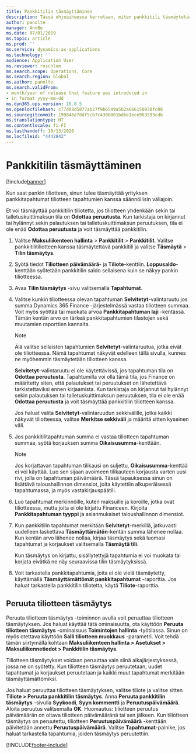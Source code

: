 ```yaml
---
title: Pankkitilin täsmäyttäminen
description: Tässä ohjeaiheessa kerrotaan, miten pankkitili täsmäytetään.
author: panolte
manager: AnnBe
ms.date: 07/01/2019
ms.topic: article
ms.prod: ''
ms.service: dynamics-ax-applications
ms.technology: ''
audience: Application User
ms.reviewer: roschlom
ms.search.scope: Operations, Core
ms.search.region: Global
ms.author: panolte
ms.search.validFrom:
- month/year of release that feature was introduced in
- in format yyyy-mm-dd
ms.dyn365.ops.version: 10.0.5
ms.openlocfilehash: c77d08d5877ab27f9b6549a5b2a666150938fc08
ms.sourcegitcommit: 199848e78df5cb7c439b001bdbe1ece963593cdb
ms.translationtype: HT
ms.contentlocale: fi-FI
ms.lasthandoff: 10/13/2020
ms.locfileid: "4442842"
---
```

# <a name="reconcile-a-bank-account"></a>Pankkitilin täsmäyttäminen

[!include[banner](../includes/banner.md)]

Kun saat pankin tiliotteen, sinun tulee täsmäyttää yrityksen pankkitapahtumat tiliotteen tapahtumien kanssa säännöllisin väliajoin.

Et voi täsmäyttää pankkitilin tiliotetta, jos tiliotteen yhdenkään sekin tai talletuskuittimaksun tila on **Odottaa peruutusta**. Kun tarkistaja on kirjannut tai hylännyt sekin palautuksen tai talletuskuittimaksun peruutuksen, tila ei ole enää **Odottaa peruutusta** ja voit täsmäyttää pankkitilin.

1.  Valitse **Maksuliikenteen hallinta** \> **Pankkitilit** \> **Pankkitilit**. Valitse pankkitilitiliotteen kanssa täsmäytettävä pankkitili ja valitse **Täsmäytä** > **Tilin täsmäytys**.

2.  Syötä tiedot **Tiliotteen päivämäärä**- ja **Tiliote**-kenttiin. **Loppusaldo**-kenttään syötetään pankkitilin saldo sellaisena kuin se näkyy pankin tiliotteessa.

3.  Avaa **Tilin täsmäytys** -sivu valitsemalla **Tapahtumat**.

4.  Valitse kunkin tiliotteessa olevan tapahtuman **Selvitetyt**-valintaruutu jos summa Dynamics 365 Finance -järjestelmässä vastaa tiliotteen summaa. Voit myös syöttää tai muokata arvoa **Pankkitapahtuman laji** -kentässä. Tämän kentän arvo on tärkeä pankkitapahtumien tilastojen sekä muutamien raporttien kannalta.
    

    > [!NOTE]
    > <P>Älä valitse sellaisten tapahtumien <STRONG>Selvitetyt</STRONG>-valintaruutua, jotka eivät ole tiliotteessa. Nämä tapahtumat näkyvät edelleen tällä sivulla, kunnes ne myöhemmin täsmäytetään tiliotteen kanssa.</P>
    > <P><STRONG>Selvitetyt</STRONG>-valintaruutu ei ole käytettävissä, jos tapahtuman tila on <STRONG>Odottaa peruutusta</STRONG>. Tapahtumilla voi olla tämä tila, jos Finance on määritetty siten, että palautukset tai peruutukset on lähetettävä tarkistettaviksi ennen kirjaamista. Kun tarkistaja on kirjannut tai hylännyt sekin palautuksen tai talletuskuittimaksun peruutuksen, tila ei ole enää <STRONG>Odottaa peruutusta</STRONG> ja voit täsmäyttää pankkitilin tiliotteen kanssa.</P>

    
    Jos haluat valita **Selvitetyt**-valintaruudun sekkivälille, jotka kaikki näkyvät tiliotteessa, valitse **Merkitse sekkiväli** ja määritä sitten kyseinen väli.

5.  Jos pankkitilitapahtuman summa ei vastaa tiliotteen tapahtuman summaa, syötä korjauksen summa **Oikaisusumma**-kenttään.
    

    > [!NOTE]
    > <P>Jos korjattavan tapahtuman tilikausi on suljettu, <STRONG>Oikaisusumma</STRONG>-kenttää ei voi käyttää. Luo sen sijaan avoimeen tilikauteen korjausta varten uusi rivi, jolla on tapahtuman päivämäärä. Tässä tapauksessa sinun on lisättävä taloushallinnon dimensiot, joita käytettiin alkuperäisessä tapahtumassa, ja myös vastakirjauspäätili.</P>



6.  Luo tapahtumat merkinnöille, kuten maksuille ja koroille, jotka ovat tiliotteessa, mutta joita ei ole kirjattu Financeen. Kirjoita **Pankkitapahtuman tyyppi** ja asianmukaiset taloushallinnon dimensiot.

7.  Kun pankkitilin tapahtumat merkitään **Selvitetyt**-merkillä, jatkuvasti uudelleen laskettava **Täsmäyttämätön**-kentän summa lähenee nollaa. Kun kentän arvo lähenee nollaa, kirjaa täsmäytys sekä luomasi tapahtumat ja korjaukset valitsemalla **Täsmäytä tili**.
    
    Kun täsmäytys on kirjattu, sisällytettyjä tapahtumia ei voi muokata tai korjata eivätkä ne näy seuraavissa tilin täsmäytyksissä.

8.  Voit tarkastella pankkitapahtumia, joita ei ole vielä täsmäytetty, käyttämällä **Täsmäyttämättömät pankkitapahtumat** -raporttia. Jos haluat tarkastella pankkitilin tiliotetta, käytä **Tiliote**-raporttia.

## <a name="cancel-bank-statement-reconciliation"></a>Peruuta tiliotteen täsmäytys 

Peruuta tiliotteen täsmäytys -toiminnon avulla voit peruuttaa tiliotteen täsmäytyksen. Jos haluat käyttää tätä ominaisuutta, ota käyttöön **Peruuta tiliotteen täsmäytys** -ominaisuus **Toimintojen hallinta** -työtilassa. Sinun on myös otettava käyttöön **Salli tiliotteen muokkaus** -parametri. Voit tehdä tämän siirtymällä kohtaan **Maksuliikenteen hallinta > Asetukset > Maksuliikennetiedot > Pankkitilin täsmäytys**.
 
Tiliotteen täsmäytykset voidaan peruuttaa vain siinä aikajärjestyksessä, jossa ne on syötetty. Kun tiliotteen täsmäytys peruutetaan, uudet tapahtumat ja korjaukset peruutetaan ja kaikki muut tapahtumat merkitään täsmäyttämättömiksi.
 
Jos haluat peruuttaa tiliotteen täsmäytyksen, valitse tiliote ja valitse sitten **Tiliote > Peruuta pankkitilin täsmäytys**. Anna **Peruuta pankkitilin täsmäytys** -sivulla **Syykoodi**, **Syyn kommentti** ja **Peruutuspäivämäärä**. Aloita peruutus valitsemalla **OK**. Huomautus: tiliotteen peruutus päivämäärän on oltava tiliotteen päivämääränä tai sen jälkeen. Kun tiliotteen täsmäytys on peruutettu, tiliotteen **Peruutuspäivämäärä** -kenttään päivitetään annettu **Peruutuspäivämäärä**. Valitse **Tapahtumat**-painike, jos haluat tarkastella tapahtumia, joiden täsmäytys peruutettiin.


[!INCLUDE[footer-include](../../includes/footer-banner.md)]